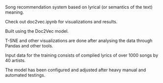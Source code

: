 Song recommendation system based on lyrical (or semantics of the text) meaning.

Check out doc2vec.ipynb for visualizations and results.

Built using the Doc2Vec model.

T-SNE and other visualizations are done after analysing the data through Pandas and other tools.

Input data for the training consists of complied lyrics of over 1000 songs by 40 artists.

The model has been configured and adjusted after heavy manual and automated testings.

